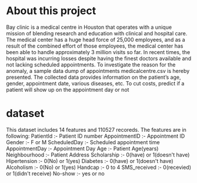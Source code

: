 # About this project
Bay clinic is a medical centre in Houston that operates with a unique mission of blending research and education with clinical and hospital care. 
The medical center has a huge head force of 25,000 employees, and as a result of the combined effort of those employees, the medical center has been able to handle approximately 3 million visits so far.
In recent times, the hospital was incurring losses despite having the finest doctors available and not lacking scheduled appointments. 
To investigate the reason for the anomaly, a sample data dump of appointments medicalcentre.csv is hereby presented. 
The collected data provides information on the patient’s age, gender, appointment date, various diseases, etc. 
To cut costs, predict if a patient will show up on the appointment day or not

# dataset
This dataset includes 14 features and 110527 recoreds. The features are in following:
PatientId :- Patient ID number
AppointmentID :- Appointment ID
Gender :- F or M
ScheduledDay :- Scheduled appointment time
AppointmentDay :- Appointment Day
Age :- Patient Age(years)
Neighbourhood :- Patient Address
Scholarship :- 0(have) or 1(doesn't have)
Hipertension :- 0(No) or 1(yes)
Diabetes :- 0(have) or 1(doesn't have)
Alcoholism :- 0(No) or 1(yes)
Handcap :- 0 to 4
SMS_received :- 0(recevied) or 1(didn't receive)
No-show :- yes or no
